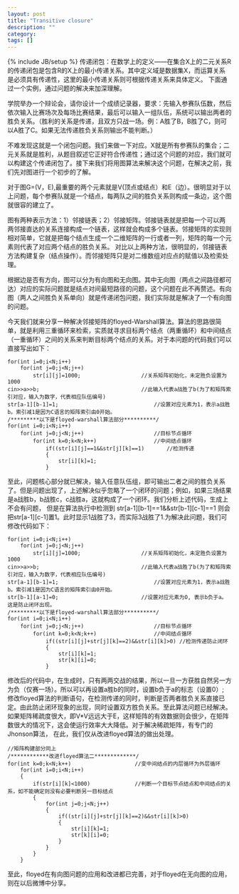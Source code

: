 ```yaml
---
layout: post
title: "Transitive closure"
description: ""
category: 
tags: []
---
```

{% include JB/setup %}
传递闭包：在数学上的定义——在集合X上的二元关系R的传递闭包是包含R的X上的最小传递关系。其中定义域是数据集X，而运算关系是必须具有传递性，这里的最小传递关系则可根据传递关系来具体定义。
下面通过一个实例，通过问题的解决来加深理解。

学院举办一个辩论会，请你设计一个成绩记录器，要求：先输入参赛队伍数，然后依次输入比赛场次及每场比赛结果，最后可以输入一组队伍，系统可以输出两者的胜负关系。（胜利的关系是传递，且双方只战一场。例：A胜了B，B胜了C，则可以A胜了C。如果无法传递胜负关系则输出不能判断。）

不难发现这就是一个闭包问题。我们来做一下对应。X就是所有参赛队的集合；二元关系就是胜利，从题目叙述它正好符合传递性；通过这个问题的对应，我们就可以构建这个传递闭包了。接下来我们将用图算法来解决这个问题，在解决之前，我们先对图进行一个初步的了解。

对于图G=(V，E),最重要的两个元素就是V(顶点或结点）和E（边）。很明显对于以上问题，每个参赛队就是一个结点，每两队之间的胜负关系则构成一条边，这个图就很容的建立了。

图有两种表示方法：1）邻接链表；2）邻接矩阵。邻接链表就是把每一个可以两两邻接直达的关系连接构成一个链表，这样就会构成多个链表。邻接矩阵的实现则相对简单，它就是把每个结点生成一个二维矩阵的一行或者一列，矩阵的每一个元素则代表了对应两个结点的胜负关系。
对比以上两种方法，很明显的，邻接链表方法构建复杂（结点操作）。而邻接矩阵只是对二维数组对应点的赋值以及检索处理。

根据边是否有方向，图可以分为有向图和无向图。其中无向图（两点之间路径都可达）对应的实际问题就是结点对间最短路径的问题，这个问题在此不再赘述。有向图（两人之间胜负关系单向）就是传递闭包问题，我们实际就是解决了一个有向图的问题。

今天我们就来分享一种解决邻接矩阵的floyed-Warshall算法。算法的思路很简单，就是利用三重循环来检索，实质就寻求目标两个结点（两重循环）和中间结点（一重循环）之间的关系来判断目标两个结点的关系。对于本问题的代码我们可以直接写出如下：

	for(int i=0;i<N;i++)
		for(int j=0;j<N;j++)
			str[i][j]=1000; 				  //关系矩阵初始化，未定胜负设置为1000
	cin>>a>>b;  							  //此输入代表a战胜了b(为了和矩阵索引对应，输入为数字，代表相应队伍编号)
	str[a-1][b-1]=1;        					  //设置对应元素为1，表示a战胜b。索引减1是因为C语言的矩阵索引由0开始。
	/*********以下是floyed-warshall算法部分**********/
	for(int i=0;i<N;i++)    
		for(int j=0;j<N;j++) 					  //目标节点循环
			for(int k=0;k<N;k++) 				  //中间结点循环
				if((str[i][j]==1&&str[j][k]==1)  	  //检测传递
				{
					str[i][k]=1;
				}
	
	
至此，问题核心部分就已解决，输入任意队伍组，即可输出二者之间的胜负关系了。但是问题出现了，上述解决似乎忽略了一个闭环的问题；例如，如果三场结果是a战胜b，b战胜c，c战胜a，这就构成了一个闭环。我们分析上述代码，生成上不会有问题，
但是在算法执行中检测到	str[a-1][b-1]==1&&str[b-1][c-1]==1 则会把str[a-1][c-1]置1。此时显示1战胜了3，而实际3战胜了1.为解决此问题，我们可修改代码如下：

	for(int i=0;i<N;i++)
		for(int j=0;j<N;j++)
			str[i][j]=1000; 				  //关系矩阵初始化，未定胜负设置为1000
	cin>>a>>b;  							  //此输入代表a战胜了b(为了和矩阵索引对应，输入为数字，代表相应队伍编号)
	str[a-1][b-1]=1;        					  //设置对应元素为1，表示a战胜b。索引减1是因为C语言的矩阵索引由0开始。
	str[b-1][a-1]=0;						  //设置对应元素为O, 表示b负于a。这是防止闭环出现。
	/*********以下是floyed-warshall算法部分**********/
	for(int i=0;i<N;i++)    
		for(int j=0;j<N;j++) 					  //目标节点循环
			for(int k=0;k<N;k++) 				  //中间结点循环
				if((str[i][j]+str[j][k]==2)&&str[i][k]>0) //检测传递防止闭环
				{
					str[i][k]=1;
					str[k][i]=0;
				}

修改后的代码中，在生成时，只有两两交战的结果，所以一旦一方获胜自然另一方为负（仅赛一场）。所以可以再设置a胜b的同时，设置b负于a的标志（设置0）;
修改floyed算法的判断语句，在检测传递的同时，判断是否两者胜负关系直接已定。由此防止闭环现象的出现，同时设置双方胜负关系。至此算法问题已经解决。
如果矩阵稀疏度很大，即V*V远远大于E，这样矩阵的有效数据则会很少，在矩阵数很大的情况下，这会使运行效率大大降低。对于解决稀疏矩阵，有专门的Jhonson算法，
在此，我们仅从改进floyed算法的做出处理。

	//矩阵构建部分同上
	/************改进floyed算法二*************/
	for(int k=0;k<N;k++)					//变中间结点的内层循环为外层循环
		for(int i=0;i<N;i++)				
		{
			if(str[i][k]<1000)				//判断一个目标节点结点和中间结点的关系，如不能确定则没有必要判断另一目标结点
			{
				for(int j=0;j<N;j++)
				{
					if((str[i][j]+str[j][k]==2)&&str[i][k]>0)
					{
						str[i][k]=1;
						str[k][i]=0;
					}
				}
			}
		}
	
至此，floyed在有向图问题的应用和改进都已完善，对于floyed在无向图的应用，则在以后微博中分享。


